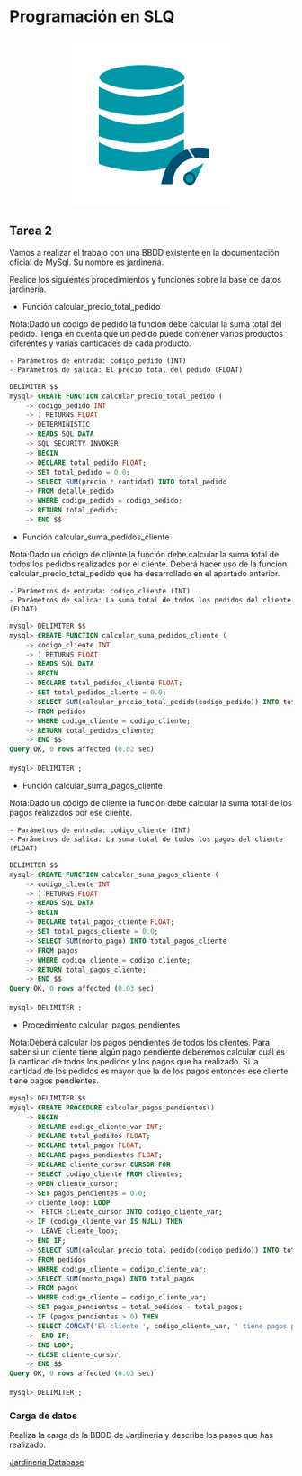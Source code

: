 # Programación en SLQ

<p align="center">
  <img src="https://github.com/nicholelouis/Base-datos/blob/main/img/optimizacion-bd.png?raw=true" alt="Descripción de la imagen" width="300"/>
</p>

## Tarea 2

Vamos a realizar el trabajo con una BBDD existente en la documentación oficial de MySql. Su nombre es jardineria.

Realice los siguientes procedimientos y funciones sobre la base de datos jardineria.

- Función calcular_precio_total_pedido

Nota:Dado un código de pedido la función debe calcular la suma total del pedido. Tenga en cuenta que un pedido puede contener varios productos diferentes y varias cantidades de cada producto.

    - Parámetros de entrada: codigo_pedido (INT)
    - Parámetros de salida: El precio total del pedido (FLOAT)
```sql
DELIMITER $$
mysql> CREATE FUNCTION calcular_precio_total_pedido (
    -> codigo_pedido INT
    -> ) RETURNS FLOAT
    -> DETERMINISTIC
    -> READS SQL DATA
    -> SQL SECURITY INVOKER
    -> BEGIN
    -> DECLARE total_pedido FLOAT;
    -> SET total_pedido = 0.0;
    -> SELECT SUM(precio * cantidad) INTO total_pedido
    -> FROM detalle_pedido
    -> WHERE codigo_pedido = codigo_pedido;
    -> RETURN total_pedido;
    -> END $$
```

- Función calcular_suma_pedidos_cliente

Nota:Dado un código de cliente la función debe calcular la suma total de todos los pedidos realizados por el cliente. Deberá hacer uso de la función calcular_precio_total_pedido que ha desarrollado en el apartado anterior.

    - Parámetros de entrada: codigo_cliente (INT)
    - Parámetros de salida: La suma total de todos los pedidos del cliente (FLOAT)
```sql
mysql> DELIMITER $$
mysql> CREATE FUNCTION calcular_suma_pedidos_cliente (
    -> codigo_cliente INT
    -> ) RETURNS FLOAT
    -> READS SQL DATA
    -> BEGIN
    -> DECLARE total_pedidos_cliente FLOAT;
    -> SET total_pedidos_cliente = 0.0;
    -> SELECT SUM(calcular_precio_total_pedido(codigo_pedido)) INTO total_pedidos_cliente
    -> FROM pedidos
    -> WHERE codigo_cliente = codigo_cliente;
    -> RETURN total_pedidos_cliente;
    -> END $$
Query OK, 0 rows affected (0.02 sec)

mysql> DELIMITER ;
```

- Función calcular_suma_pagos_cliente

Nota:Dado un código de cliente la función debe calcular la suma total de los pagos realizados por ese cliente.
    
    - Parámetros de entrada: codigo_cliente (INT)
    - Parámetros de salida: La suma total de todos los pagos del cliente (FLOAT)
    
```sql
DELIMITER $$
mysql> CREATE FUNCTION calcular_suma_pagos_cliente (
    -> codigo_cliente INT
    -> ) RETURNS FLOAT
    -> READS SQL DATA
    -> BEGIN
    -> DECLARE total_pagos_cliente FLOAT;
    -> SET total_pagos_cliente = 0.0;
    -> SELECT SUM(monto_pago) INTO total_pagos_cliente
    -> FROM pagos
    -> WHERE codigo_cliente = codigo_cliente;
    -> RETURN total_pagos_cliente;
    -> END $$
Query OK, 0 rows affected (0.03 sec)

mysql> DELIMITER ;
```

- Procedimiento calcular_pagos_pendientes

Nota:Deberá calcular los pagos pendientes de todos los clientes. Para saber si un cliente tiene algún pago pendiente deberemos calcular cuál es la cantidad de todos los pedidos y los pagos que ha realizado. Si la cantidad de los pedidos es mayor que la de los pagos entonces ese cliente tiene pagos pendientes.

```sql
mysql> DELIMITER $$
mysql> CREATE PROCEDURE calcular_pagos_pendientes()
    -> BEGIN
    -> DECLARE codigo_cliente_var INT;
    -> DECLARE total_pedidos FLOAT;
    -> DECLARE total_pagos FLOAT;
    -> DECLARE pagos_pendientes FLOAT;
    -> DECLARE cliente_cursor CURSOR FOR
    -> SELECT codigo_cliente FROM clientes;
    -> OPEN cliente_cursor;
    -> SET pagos_pendientes = 0.0;
    -> cliente_loop: LOOP
    ->  FETCH cliente_cursor INTO codigo_cliente_var;
    -> IF (codigo_cliente_var IS NULL) THEN
    ->  LEAVE cliente_loop;
    -> END IF;
    -> SELECT SUM(calcular_precio_total_pedido(codigo_pedido)) INTO total_pedidos
    -> FROM pedidos
    -> WHERE codigo_cliente = codigo_cliente_var;
    -> SELECT SUM(monto_pago) INTO total_pagos
    -> FROM pagos
    -> WHERE codigo_cliente = codigo_cliente_var;
    -> SET pagos_pendientes = total_pedidos - total_pagos;
    -> IF (pagos_pendientes > 0) THEN
    -> SELECT CONCAT('El cliente ', codigo_cliente_var, ' tiene pagos pendientes por un monto de ', pagos_pendientes) AS mensaje;
    ->  END IF;
    -> END LOOP;
    -> CLOSE cliente_cursor;
    -> END $$
Query OK, 0 rows affected (0.03 sec)

mysql> DELIMITER ;
```

### Carga de datos

Realiza la carga de la BBDD de Jardineria y describe los pasos que has realizado.

[Jardineria Database](https://github.com/jpexposito/docencia/blob/master/Primero/BAE/UNIDAD-7/tareas/tarea5/file/jardineria.sql)
